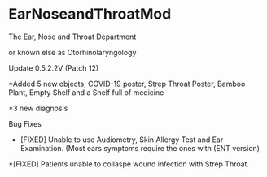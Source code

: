 # EarNoseandThroatMod
The Ear, Nose and Throat Department

or known else as Otorhinolaryngology

Update 0.5.2.2V (Patch 12)

*Added 5 new objects, COVID-19 poster, Strep Throat Poster, Bamboo Plant, Empty Shelf and a Shelf full of medicine

*3 new diagnosis

Bug Fixes

* [FIXED] Unable to use Audiometry, Skin Allergy Test and Ear Examination. (Most ears symptoms require the ones with (ENT version)

*[FIXED] Patients unable to collaspe wound infection with Strep Throat.

